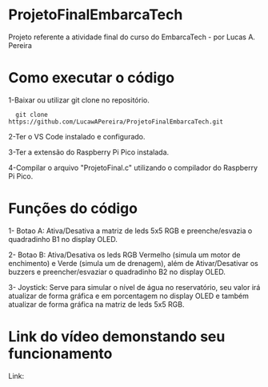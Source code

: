 # ProjetoFinalEmbarcaTech
Projeto referente a atividade final do curso do EmbarcaTech - por Lucas A. Pereira



# Como executar o código
1-Baixar ou utilizar git clone no repositório.

      git clone https://github.com/LucawAPereira/ProjetoFinalEmbarcaTech.git
      
2-Ter o VS Code instalado e configurado.

3-Ter a extensão do Raspberry Pi Pico instalada.

4-Compilar o arquivo "ProjetoFinal.c" utilizando o compilador do Raspberry Pi Pico.

# Funções do código

1- Botao A: Ativa/Desativa a matriz de leds 5x5 RGB e preenche/esvazia o quadradinho B1 no display OLED.

2- Botao B: Ativa/Desativa os leds RGB Vermelho (simula um motor de enchimento) e Verde (simula um de drenagem), além de Ativar/Desativar os buzzers e preencher/esvaziar o quadradinho B2 no display OLED.

3- Joystick: Serve para simular o nível de água no reservatório, seu valor irá atualizar de forma gráfica e em porcentagem no display OLED e também atualizar de forma gráfica na matriz de leds 5x5 RGB.

# Link do vídeo demonstando seu funcionamento
Link: 
